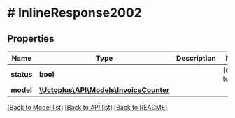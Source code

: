 # # InlineResponse2002

## Properties

Name | Type | Description | Notes
------------ | ------------- | ------------- | -------------
**status** | **bool** |  | [default to true]
**model** | [**\Uctoplus\API\Models\InvoiceCounter**](InvoiceCounter.md) |  |

[[Back to Model list]](../../README.md#models) [[Back to API list]](../../README.md#endpoints) [[Back to README]](../../README.md)

